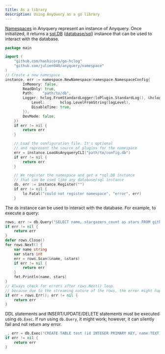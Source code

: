 ```yaml
---
title: As a library
description: Using AnyQuery as a go library
---
```



[Namespaces](https://pkg.go.dev/github.com/julien040/anyquery@v0.0.0-20240727154302-ea05a02d7d9b/namespace) in Anyquery represent an instance of Anyquery. Once initialized, it returns a [sql.DB](https://pkg.go.dev/database/sql#DB) ([database/sql](https://pkg.go.dev/database/sql)) instance that can be used to interact with the database.

```go
package main

import (
    "github.com/hashicorp/go-hclog"
    "github.com/julien040/anyquery/namespace"
)
// Create a new namespace
instance, err := namespace.NewNamespace(namespace.NamespaceConfig{
        InMemory: false,
        ReadOnly: true,
        Path:    "path/to/db",
        Logger: hclog.FromStandardLogger(loPlugin.StandardLog(), &hclog.LoggerOptions{
            Level:       hclog.LevelFromString(logLevel),
            DisableTime: true,
        }),
        DevMode: false,
    })
    if err != nil {
        return err
    }

    // Load the configuration file. It's optional
    // and represent the source of plugins for the namespace
    err = instance.LoadAsAnyqueryCLI("path/to/config.db")
    if err != nil {
        return err
    }

    // We register the namespace and get a *sql.DB instance
    // that can be used like any database/sql instance
    db, err := instance.Register("")
    if err != nil {
        lo.Fatal("could not register namespace", "error", err)
    }
```

The `db` instance can be used to interact with the database. For example, to execute a query:

```go
rows, err := db.Query("SELECT name, stargazers_count as stars FROM github_repositories_from_user('cloudflare') ORDER BY stars DESC LIMIT 3")
if err != nil {
    return err
}
defer rows.Close()
for rows.Next() {
    var name string
    var stars int
    err = rows.Scan(&name, &stars)
    if err != nil {
        return err
    }
    fmt.Println(name, stars)
}
// Always check for errors after rows.Next() loop.
// because due to the streaming nature of the rows, the error might happen in the middle of the loop
if err = rows.Err(); err != nil {
    return err
}
```

DDL statements and INSERT/UPDATE/DELETE statements must be executed using `db.Exec`. If run using `db.Query`, it might work; however, it can silently fail and not return any error.

```go
_, err = db.Exec("CREATE TABLE test (id INTEGER PRIMARY KEY, name TEXT)")
if err != nil {
    return err
}
```
